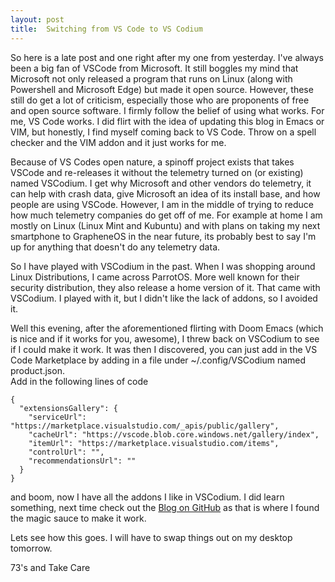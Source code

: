 ```yaml
---
layout: post
title:  Switching from VS Code to VS Codium
---
```


So here is a late post and one right after my one from yesterday.  I've always been a big fan of VSCode from Microsoft.  It still boggles my mind that Microsoft not only 
released a program that runs on Linux (along with Powershell and Microsoft Edge) but made it open source.  However, these still do get a lot of criticism, especially 
those who are proponents of free and open source software.  I firmly follow the belief of using what works.  For me, VS Code works.  I did flirt with the idea of
updating this blog in Emacs or VIM, but honestly, I find myself coming back to VS Code.  Throw on a spell checker and the VIM addon and it just works for me.

Because of VS Codes open nature, a spinoff project exists that takes VSCode and re-releases it without the telemetry turned on (or existing) named VSCodium.  I get why Microsoft and other
vendors do telemetry, it can help with crash data, give Microsoft an idea of its install base, and how people are using VSCode.  However, I am in the middle of trying 
to reduce how much telemetry companies do get off of me.  For example at home I am mostly on Linux (Linux Mint and Kubuntu) and with plans on taking my next smartphone to 
GrapheneOS in the near future, its probably best to say I'm up for anything that doesn't do any telemetry data.

So I have played with VSCodium in the past.  When I was shopping around Linux Distributions, I came across ParrotOS.  More well known for their security distribution,
they also release a home version of it.  That came with VSCodium.  I played with it, but I didn't like the lack of addons, so I avoided it.

Well this evening, after the aforementioned flirting with Doom Emacs (which is nice and if it works for you, awesome), I threw back on VSCodium to see if I could make it work.  It was then I discovered, you can just add in the VS Code Marketplace by adding in a file under ~/.config/VSCodium named product.json.  
Add in the following lines of code

```
{
  "extensionsGallery": {
    "serviceUrl": "https://marketplace.visualstudio.com/_apis/public/gallery",
    "cacheUrl": "https://vscode.blob.core.windows.net/gallery/index",
    "itemUrl": "https://marketplace.visualstudio.com/items",
    "controlUrl": "",
    "recommendationsUrl": ""
  }
}
```

and boom, now I have all the addons I like in VSCodium.  I did learn something, next time check out the [Blog on GitHub](https://github.com/VSCodium/vscodium/blob/master/DOCS.md#extensions-marketplace) as that is where I found the magic sauce to make it work.  

Lets see how this goes.  I will have to swap things out on my desktop tomorrow.  

73's and Take Care